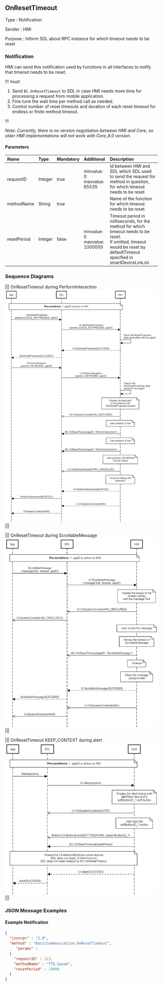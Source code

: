 ## OnResetTimeout

Type
: Notification

Sender
: HMI

Purpose
: Inform SDL about RPC instance for which timeout needs to be reset 

### Notification

HMI can send this notification used by functions in all interfaces to notify that timeout needs to be reset.

!!! must

  1. Send `BC.OnResetTimeout` to SDL in case HMI needs more time for processing a request from mobile application.
  2. Fine tune the wait time per method call as needed.
  3. Control number of reset timeouts and duration of each reset timeout for endless or finite method timeout.

!!!

_Note: Currently, there is no version negotiation between HMI and Core, so older HMI implementations will not work with Core_8.0 version._

#### Parameters

|Name|Type|Mandatory|Additional|Description|
|:---|:---|:--------|:---------|:---------|
|requestID|Integer|true|minvalue: 0<br>maxvalue: 65535|Id between HMI and SDL which SDL used to send the request for method in question, for which timeout needs to be reset|
|methodName|String|true||Name of the function for which timeout needs to be reset|
|resetPeriod|Integer|false|minvalue: 0<br>maxvalue: 1000000|Timeout period in milliseconds, for the method for which timeout needs to be reset.<br>If omitted, timeout would be reset by defaultTimeout specified in smartDeviceLink.ini|

### Sequence Diagrams

|||
OnResetTimeout during PerformInteraction
![OnResetTimeout](./assets/OnResetTimeoutPerformInteraction.png)
|||

|||
OnResetTimeout during ScrollableMessage
![OnResetTimeout](./assets/OnResetTimeoutScrollableMessage.png)
|||

|||
OnResetTimeout KEEP_CONTEXT during alert
![OnResetTimeout](./assets/OnResetTimeoutKeepContextAlert.png)
|||

### JSON Message Examples

#### Example Notification

```json
{
  "jsonrpc" : "2.0",
  "method" : "BasicCommunication.OnResetTimeout",
     "params" :
  {
    "requestID" : 123,
    "methodName" : "TTS.Speak",
    "resetPeriod" : 10000
  }
}
```
